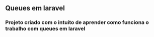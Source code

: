 ## Queues em laravel

### Projeto criado com o intuito de aprender como funciona o trabalho com queues em laravel